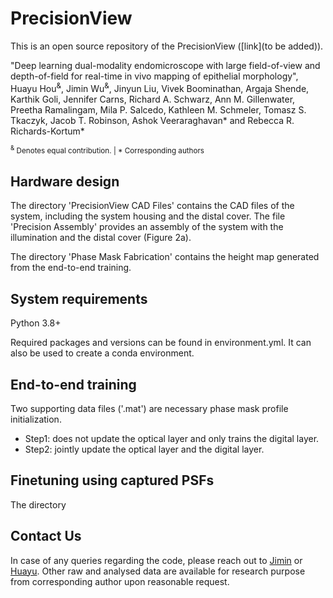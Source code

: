 # PrecisionView
This is an open source repository of the PrecisionView ([link](to be added)).

"Deep learning dual-modality endomicroscope with large field-of-view and depth-of-field for real-time in vivo mapping of epithelial morphology", Huayu Hou<sup>&</sup>, Jimin Wu<sup>&</sup>, Jinyun Liu, Vivek Boominathan, Argaja Shende, Karthik Goli, Jennifer Carns, Richard A. Schwarz, Ann M. Gillenwater, Preetha Ramalingam, Mila P. Salcedo, Kathleen M. Schmeler, Tomasz S. Tkaczyk, Jacob T. Robinson, Ashok Veeraraghavan* and Rebecca R. Richards-Kortum*

<sub><sup>&</sup> Denotes equal contribution. | * Corresponding authors </sub>

## Hardware design
The directory 'PrecisionView CAD Files' contains the CAD files of the system, including the system housing and the distal cover. The file 'Precision Assembly' provides an assembly of the system with the illumination and the distal cover (Figure 2a). 

The directory 'Phase Mask Fabrication' contains the height map generated from the end-to-end training.

## System requirements
Python 3.8+

Required packages and versions can be found in environment.yml. It can also be used to create a conda environment.

## End-to-end training 
Two supporting data files ('.mat') are necessary phase mask profile initialization.

* Step1: does not update the optical layer and only trains the digital layer.
* Step2: jointly update the optical layer and the digital layer.

## Finetuning using captured PSFs

The directory 

## Contact Us
In case of any queries regarding the code, please reach out to [Jimin](mailto:jimin.wu@rice.edu) or [Huayu](mailto:hhou@rice.edu).
Other raw and analysed data are available for research purpose from corresponding author upon reasonable request.
